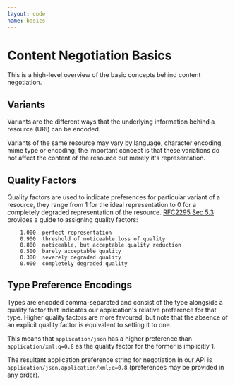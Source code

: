 ```yaml
---
layout: code
name: basics
---
```


# Content Negotiation Basics

This is a high-level overview of the basic concepts behind content negotiation.

## Variants

Variants are the different ways that the underlying information behind a resource (URI) can be encoded.

Variants of the same resource may vary by language, character encoding, mime type or encoding; the important concept is that these variations do not affect the content of the resource but merely it's representation.

## Quality Factors

Quality factors are used to indicate preferences for particular variant of a resource, they range from 1 for the ideal representation to 0 for a completely degraded representation of the resource. [RFC2295 Sec 5.3](http://tools.ietf.org/html/rfc2295#section-5.3) provides a guide to assigning quality factors:

~~~ plain
    1.000  perfect representation
    0.900  threshold of noticeable loss of quality
    0.800  noticeable, but acceptable quality reduction
    0.500  barely acceptable quality
    0.300  severely degraded quality
    0.000  completely degraded quality
~~~

## Type Preference Encodings

Types are encoded comma-separated and consist of the type alongside a quality factor that indicates our application's relative preference for that type. Higher quality factors are more favoured, but note that the absence of an explicit quality factor is equivalent to setting it to one.

This means that ```application/json``` has a higher preference than ```application/xml;q=0.8``` as the quality factor for the former is implicitly 1.

The resultant application preference string for negotiation in our API is ```application/json,application/xml;q=0.8``` (preferences may be provided in any order).
